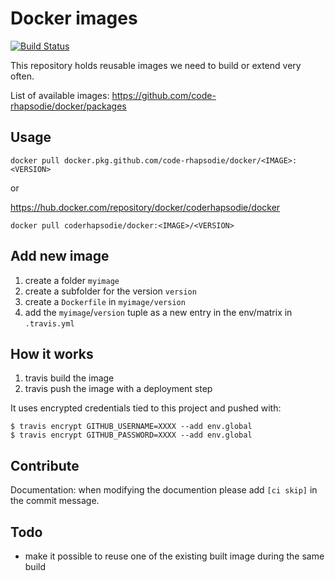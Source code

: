 # Docker images

[![Build Status](https://travis-ci.com/code-rhapsodie/docker.svg?branch=master)](https://travis-ci.com/code-rhapsodie/docker)

This repository holds reusable images we need to build or extend very often.

List of available images: https://github.com/code-rhapsodie/docker/packages

## Usage

```
docker pull docker.pkg.github.com/code-rhapsodie/docker/<IMAGE>:<VERSION>
```

or 

https://hub.docker.com/repository/docker/coderhapsodie/docker

```
docker pull coderhapsodie/docker:<IMAGE>/<VERSION>
```

## Add new image

1) create a folder `myimage`
2) create a subfolder for the version `version`
3) create a `Dockerfile` in `myimage/version`
4) add the `myimage`/`version` tuple as a new entry in the env/matrix in `.travis.yml`

## How it works

1) travis build the image
2) travis push the image with a deployment step

It uses encrypted credentials tied to this project and pushed with:

```
$ travis encrypt GITHUB_USERNAME=XXXX --add env.global
$ travis encrypt GITHUB_PASSWORD=XXXX --add env.global
```

## Contribute

Documentation: when modifying the documention please add `[ci skip]` in the commit message.

## Todo

- make it possible to reuse one of the existing built image during the same build
